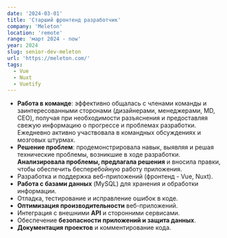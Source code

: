 ```yaml
---
date: '2024-03-01'
title: 'Старший фронтенд разработчик'
company: 'Meleton'
location: 'remote'
range: 'март 2024 - now'
year: 2024
slug: senior-dev-meleton
url: 'https://meleton.com/'
tags:
  - Vue
  - Nuxt
  - Vuetify
---
```

- <b>Работа в команде</b>: эффективно общалась с членами команды и заинтересованными сторонами (дизайнерами, менеджерами, MD, CEO), получая при необходимости разъяснения и предоставляя свежую информацию о прогрессе и проблемах разработки. Ежедневно активно участвовала в командных обсуждениях и мозговых штурмах.
- <b>Решение проблем</b>: продемонстрировала навык, выявляя и решая технические проблемы, возникшие в ходе разработки. <b>Анализировала проблемы, предлагала решения</b> и вносила правки, чтобы обеспечить бесперебойную работу приложения.
- Разработка и поддержка веб-приложений (фронтенд - Vue, Nuxt).
- <b>Работа с базами данных</b> (MySQL) для хранения и обработки информации.
- Отладка, тестирование и исправление ошибок в коде.
- <b>Оптимизация производительности</b> веб-приложений.
- Интеграция с внешними <b>API</b> и сторонними сервисами.
- Обеспечение <b>безопасности приложений и защита данных</b>.
- <b>Документация проектов</b> и комментирование кода.
